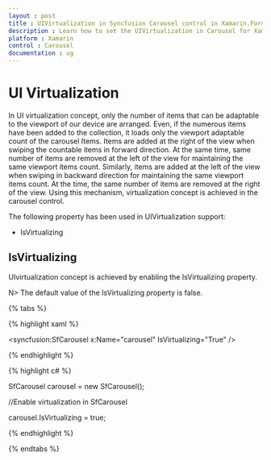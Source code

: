 ```yaml
---
layout : post
title : UIVirtualization in Syncfusion Carousel control in Xamarin.Forms.
description : Learn how to set the UIVirtualization in Carousel for Xamarin.Forms.
platform : Xamarin
control : Carousel
documentation : ug
---
```


# UI Virtualization

In UI virtualization concept, only the number of items that can be adaptable to the viewport of our device are arranged. Even, if the numerous items have been added to the collection, it loads only the viewport adaptable count of the carousel Items. Items are added at the right of the view when swiping the countable items in forward direction. At the same time, same number of items are removed at the left of the view for maintaining the same viewport items count. Similarly, items are added at the left of the view when swiping in backward direction for maintaining the same viewport items count. At the time, the same number of items are removed at the right of the view. Using this mechanism, virtualization concept is achieved in the carousel control. 

The following property has been used in UIVirtualization support:

* IsVirtualizing  

## IsVirtualizing

UIvirtualization concept is achieved by enabling the IsVirtualizing property.

N> The default value of the IsVirtualizing property is false.

{% tabs %}

{% highlight xaml %}

<syncfusion:SfCarousel 
      x:Name="carousel"
      IsVirtualizing="True" />

{% endhighlight %}

{% highlight c# %}

SfCarousel carousel = new SfCarousel();

//Enable virtualization in SfCarousel

carousel.IsVirtualizing = true;

{% endhighlight %}

{% endtabs %}